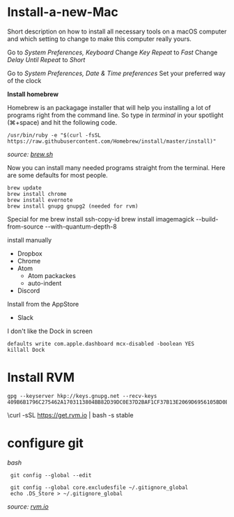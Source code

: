 # Install-a-new-Mac
Short description on how to install all necessary tools on a macOS computer and which setting to change to make this computer really yours.

Go to *System Preferences, Keyboard*
Change *Key Repeat* to *Fast*
Change *Delay Until Repeat* to *Short*

Go to *System Preferences, Date & Time preferences*
Set your preferred way of the clock





**Install homebrew**

Homebrew is an packagage installer that will help you installing a lot of programs right from the command line. So type in *terminal* in your spotlight (⌘+space) and hit the following code.

    /usr/bin/ruby -e "$(curl -fsSL https://raw.githubusercontent.com/Homebrew/install/master/install)"

*source: [brew.sh](https://brew.sh/)*

Now you can install many needed programs straight from the terminal.
Here are some defaults for most people.

    brew update
    brew install chrome
    brew install evernote
    brew install gnupg gnupg2 (needed for rvm)    
    
Special for me
    brew install ssh-copy-id
    brew install imagemagick --build-from-source --with-quantum-depth-8
    


install manually
* Dropbox
* Chrome
* Atom
  * Atom packackes
  * auto-indent
* Discord

Install from the AppStore
* Slack


I don't like the Dock in screen

    defaults write com.apple.dashboard mcx-disabled -boolean YES
    killall Dock


# Install RVM

    gpg --keyserver hkp://keys.gnupg.net --recv-keys 409B6B1796C275462A1703113804BB82D39DC0E37D2BAF1CF37B13E2069D6956105BD0E739499BDB
    
  \curl -sSL https://get.rvm.io | bash -s stable
  
  
 # configure git
 *bash*
 
     git config --global --edit
     
     git config --global core.excludesfile ~/.gitignore_global
     echo .DS_Store > ~/.gitignore_global
     

*source: [rvm.io](http://rvm.io)* 
